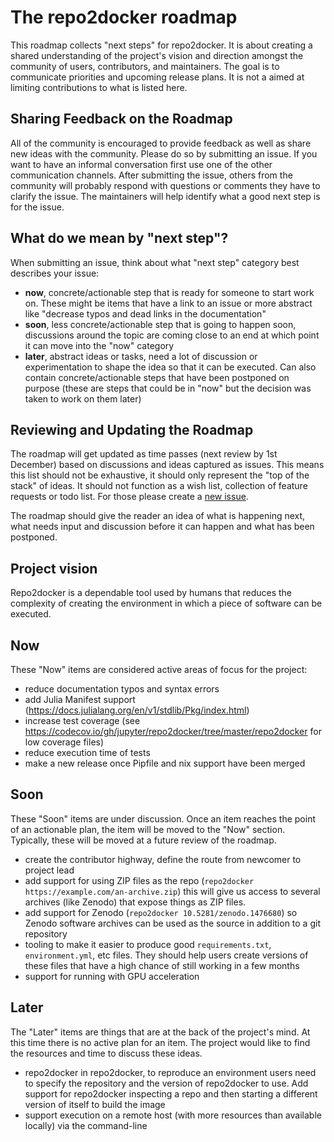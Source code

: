 # The repo2docker roadmap

This roadmap collects "next steps" for repo2docker. It is about creating a
shared understanding of the project's vision and direction amongst
the community of users, contributors, and maintainers.
The goal is to communicate priorities and upcoming release plans.
It is not a aimed at limiting contributions to what is listed here.


## Sharing Feedback on the Roadmap

All of the community is encouraged to provide feedback as well as share new
ideas with the community. Please do so by submitting an issue. If you want to
have an informal conversation first use one of the other communication channels.
After submitting the issue, others from the community will probably
respond with questions or comments they have to clarify the issue. The
maintainers will help identify what a good next step is for the issue.


## What do we mean by "next step"?

When submitting an issue, think about what "next step" category best describes
your issue:

* **now**, concrete/actionable step that is ready for someone to start work on.
These might be items that have a link to an issue or more abstract like
"decrease typos and dead links in the documentation"
* **soon**, less concrete/actionable step that is going to happen soon,
discussions around the topic are coming close to an end at which point it can
move into the "now" category
* **later**, abstract ideas or tasks, need a lot of discussion or
experimentation to shape the idea so that it can be executed. Can also
contain concrete/actionable steps that have been postponed on purpose
(these are steps that could be in "now" but the decision was taken to work on
them later)


## Reviewing and Updating the Roadmap

The roadmap will get updated as time passes (next review by 1st December) based
on discussions and ideas captured as issues.
This means this list should not be exhaustive, it should only represent
the "top of the stack" of ideas. It should
not function as a wish list, collection of feature requests or todo list.
For those please create a
[new issue](https://github.com/jupyter/repo2docker/issues/new).

The roadmap should give the reader an idea of what is happening next, what needs
input and discussion before it can happen and what has been postponed.


## Project vision

Repo2docker is a dependable tool used by humans that reduces the complexity of
creating the environment in which a piece of software can be executed.


## Now

These "Now" items are considered active areas of focus for the project:
* reduce documentation typos and syntax errors
* add Julia Manifest support (https://docs.julialang.org/en/v1/stdlib/Pkg/index.html)
* increase test coverage (see https://codecov.io/gh/jupyter/repo2docker/tree/master/repo2docker for low coverage files)
* reduce execution time of tests
* make a new release once Pipfile and nix support have been merged


## Soon

These "Soon" items are under discussion. Once an item reaches the point of an
actionable plan, the item will be moved to the "Now" section. Typically,
these will be moved at a future review of the roadmap.
* create the contributor highway, define the route from newcomer to project lead
* add support for using ZIP files as the repo (`repo2docker https://example.com/an-archive.zip`) this will give us access to several archives (like Zenodo) that expose things as ZIP files.
* add support for Zenodo (`repo2docker 10.5281/zenodo.1476680`) so Zenodo software archives can be used as the source in addition to a git repository
* tooling to make it easier to produce good `requirements.txt`, `environment.yml`, etc files. They should help users create versions of these files that have a high chance of still working in a few months
* support for running with GPU acceleration


## Later

The "Later" items are things that are at the back of the project's mind. At this
time there is no active plan for an item. The project would like to find the
resources and time to discuss these ideas.
* repo2docker in repo2docker, to reproduce an environment users need to specify the repository and the version of repo2docker to use. Add support for repo2docker inspecting a repo and then starting a different version of itself to build the image
* support execution on a remote host (with more resources than available locally) via the command-line
